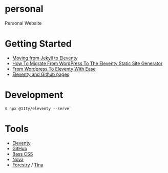 # personal
Personal Website

# Getting Started
- [Moving from Jekyll to Eleventy](https://alexpearce.me/2020/06/jekyll-to-eleventy/)
- [How To Migrate From WordPress To The Eleventy Static Site Generator](https://www.smashingmagazine.com/2020/12/wordpress-eleventy-static-site-generator/)
- [From Wordpress To Eleventy With Ease](https://heydonworks.com/article/wordpress-to-eleventy/)
- [Eleventy and Github pages](https://www.linkedin.com/pulse/eleventy-github-pages-lea-tortay/)

# Development
```
$ npx @11ty/eleventy --serve`
```


# Tools
- [Eleventy](https://www.11ty.dev)
- [GitHub](https://github.com)
- [Bass CSS](https://basscss.com)
- [Nova](https://nova.app)
- [Forestry](https://forestry.io) / [Tina](https://tina.io)
